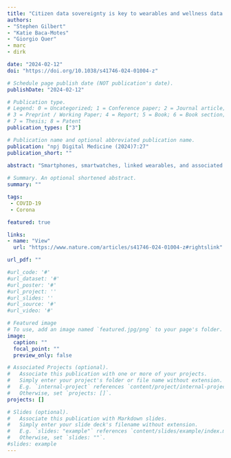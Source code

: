```yaml
---
title: "Citizen data sovereignty is key to wearables and wellness data reuse for the common good"
authors:
- "Stephen Gilbert"
- "Katie Baca-Motes"
- "Giorgio Quer" 
- marc
- dirk

date: "2024-02-12"
doi: "https://doi.org/10.1038/s41746-024-01004-z"

# Schedule page publish date (NOT publication's date).
publishDate: "2024-02-12"

# Publication type.
# Legend: 0 = Uncategorized; 1 = Conference paper; 2 = Journal article;
# 3 = Preprint / Working Paper; 4 = Report; 5 = Book; 6 = Book section;
# 7 = Thesis; 8 = Patent
publication_types: ["3"]

# Publication name and optional abbreviated publication name.
publication: "npj Digital Medicine (2024)7:27"
publication_short: ""

abstract: "Smartphones, smartwatches, linked wearables, and associated wellness apps have had rapid uptake. These tools become ever ‘smarter’ in sensing intimate aspects of our surroundings and physiology over time, including activity, metabolites, electrical signals, blood pressure and oxygenation. Proposed EU law stipulates the ‘involuntary donation’ of depersonalized health and wellness data. There has been pushback against the ever-increasing gathering and sharing of wellness data in this context, increasing with every app purchased or updated. Is the potential of this data now lost to research? Consent-led COVID-19 data donation projects signpost a participative, standardized, and scalable approach to data sharing."
          
# Summary. An optional shortened abstract.
summary: ""

tags:
 - COVID-19
 - Corona

featured: true

links:
- name: "View"
  url: "https://www.nature.com/articles/s41746-024-01004-z#rightslink"

url_pdf: ""

#url_code: '#'
#url_dataset: '#'
#url_poster: '#'
#url_project: ''
#url_slides: ''
#url_source: '#'
#url_video: '#'

# Featured image
# To use, add an image named `featured.jpg/png` to your page's folder. 
image:
  caption: ""
  focal_point: ""
  preview_only: false

# Associated Projects (optional).
#   Associate this publication with one or more of your projects.
#   Simply enter your project's folder or file name without extension.
#   E.g. `internal-project` references `content/project/internal-project/index.md`.
#   Otherwise, set `projects: []`.
projects: []

# Slides (optional).
#   Associate this publication with Markdown slides.
#   Simply enter your slide deck's filename without extension.
#   E.g. `slides: "example"` references `content/slides/example/index.md`.
#   Otherwise, set `slides: ""`.
#slides: example
---
```

